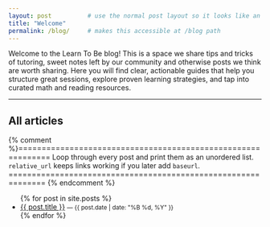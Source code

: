 ```yaml
---
layout: post          # use the normal post layout so it looks like an article
title: "Welcome"
permalink: /blog/     # makes this accessible at /blog path
---
```


Welcome to the Learn To Be blog! 
This is a space we share tips and tricks of tutoring, sweet notes left by our community and otherwise posts we think are worth sharing. Here you will find clear, actionable guides that help you structure great sessions, explore proven learning strategies, and tap into curated math and reading resources.

---

## All articles

{% comment %}=============================================================
  Loop through every post and print them as an unordered list.
  `relative_url` keeps links working if you later add `baseurl`.
 ============================================================== {% endcomment %}

<ul>
  {% for post in site.posts %}
    <li>
      <a href="{{ post.url }}">{{ post.title }}</a>
      <small>— {{ post.date | date: "%B %d, %Y" }}</small>
    </li>
  {% endfor %}
</ul>